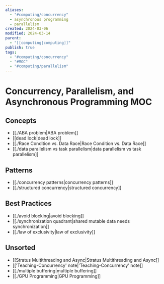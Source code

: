 ```yaml
---
aliases:
  - "#computing/concurrency"
  - asynchronous programming
  - parallelism
created: 2024-03-06
modified: 2024-03-14
parent:
  - "[[computing|computing]]"
publish: true
tags:
  - "#computing/concurrency"
  - "#MOC"
  - "#computing/parallelism"
---
```


# Concurrency, Parallelism, and Asynchronous Programming MOC
## Concepts
- [[./ABA problem|ABA problem]]
- [[dead lock|dead lock]]
- [[./Race Condition vs. Data Race|Race Condition vs. Data Race]]
- [[./data parallelism vs task parallelism|data parallelism vs task parallelism]]

## Patterns
- [[./concurrency patterns|concurrency patterns]]
- [[./structured concurrency|structured concurrency]]

## Best Practices
- [[./avoid blocking|avoid blocking]]
- [[./synchronization quadrant|shared mutable data needs synchronization]]
- [[./law of exclusivity|law of exclusivity]]

## Unsorted
- [[Stratus Multithreading and Async|Stratus Multithreading and Async]]
- [['Teaching-Concurrency' note|'Teaching-Concurrency' note]]
- [[./multiple buffering|multiple buffering]]
- [[./GPU Programming|GPU Programming]]

